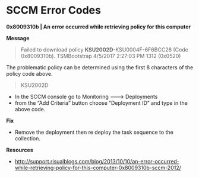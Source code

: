 # SCCM Error Codes

**0x8009310b | An error occurred while retrieving policy for this computer**

**Message**

  > Failed to download policy **KSU2002D**-KSU0004F-6F6BCC28 (Code 0x8009310b).	TSMBootstrap	4/5/2017 2:27:03 PM	1312 (0x0520)

The problematic policy can be determined using the first 8 characters of the policy code above.

  > KSU2002D

- In the SCCM console go to Monitoring ---> Deployments
- from the “Add Criteria” button choose “Deployment ID” and type in the above code.  

**Fix**

- Remove the deployment then re deploy the task sequence to the collection.

**Resources**

- http://support.risualblogs.com/blog/2013/10/10/an-error-occurred-while-retrieving-policy-for-this-computer-0x8009310b-sccm-2012/
